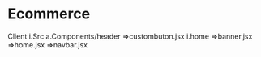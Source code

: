 # Ecommerce
Client
i.Src
a.Components/header
=>custombuton.jsx
i.home
=>banner.jsx
=>home.jsx
=>navbar.jsx
